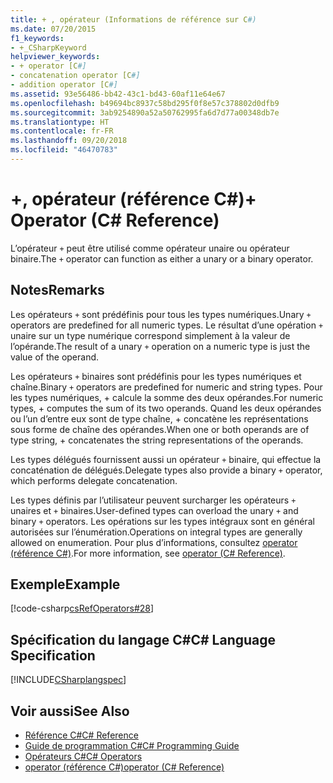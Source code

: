 ```yaml
---
title: + , opérateur (Informations de référence sur C#)
ms.date: 07/20/2015
f1_keywords:
- +_CSharpKeyword
helpviewer_keywords:
- + operator [C#]
- concatenation operator [C#]
- addition operator [C#]
ms.assetid: 93e56486-bb42-43c1-bd43-60af11e64e67
ms.openlocfilehash: b49694bc8937c58bd295f0f8e57c378802d0dfb9
ms.sourcegitcommit: 3ab9254890a52a50762995fa6d7d77a00348db7e
ms.translationtype: HT
ms.contentlocale: fr-FR
ms.lasthandoff: 09/20/2018
ms.locfileid: "46470783"
---
```

# <a name="-operator-c-reference"></a><span data-ttu-id="dc63d-102">+, opérateur (référence C#)</span><span class="sxs-lookup"><span data-stu-id="dc63d-102">+ Operator (C# Reference)</span></span>
<span data-ttu-id="dc63d-103">L’opérateur `+` peut être utilisé comme opérateur unaire ou opérateur binaire.</span><span class="sxs-lookup"><span data-stu-id="dc63d-103">The `+` operator can function as either a unary or a binary operator.</span></span>  
  
## <a name="remarks"></a><span data-ttu-id="dc63d-104">Notes</span><span class="sxs-lookup"><span data-stu-id="dc63d-104">Remarks</span></span>  
 <span data-ttu-id="dc63d-105">Les opérateurs `+` sont prédéfinis pour tous les types numériques.</span><span class="sxs-lookup"><span data-stu-id="dc63d-105">Unary `+` operators are predefined for all numeric types.</span></span> <span data-ttu-id="dc63d-106">Le résultat d’une opération `+` unaire sur un type numérique correspond simplement à la valeur de l’opérande.</span><span class="sxs-lookup"><span data-stu-id="dc63d-106">The result of a unary `+` operation on a numeric type is just the value of the operand.</span></span>  
  
 <span data-ttu-id="dc63d-107">Les opérateurs `+` binaires sont prédéfinis pour les types numériques et chaîne.</span><span class="sxs-lookup"><span data-stu-id="dc63d-107">Binary `+` operators are predefined for numeric and string types.</span></span> <span data-ttu-id="dc63d-108">Pour les types numériques, + calcule la somme des deux opérandes.</span><span class="sxs-lookup"><span data-stu-id="dc63d-108">For numeric types, + computes the sum of its two operands.</span></span> <span data-ttu-id="dc63d-109">Quand les deux opérandes ou l’un d’entre eux sont de type chaîne, + concatène les représentations sous forme de chaîne des opérandes.</span><span class="sxs-lookup"><span data-stu-id="dc63d-109">When one or both operands are of type string, + concatenates the string representations of the operands.</span></span>  
  
 <span data-ttu-id="dc63d-110">Les types délégués fournissent aussi un opérateur `+` binaire, qui effectue la concaténation de délégués.</span><span class="sxs-lookup"><span data-stu-id="dc63d-110">Delegate types also provide a binary `+` operator, which performs delegate concatenation.</span></span>  
  
 <span data-ttu-id="dc63d-111">Les types définis par l’utilisateur peuvent surcharger les opérateurs `+` unaires et `+` binaires.</span><span class="sxs-lookup"><span data-stu-id="dc63d-111">User-defined types can overload the unary `+` and binary `+` operators.</span></span> <span data-ttu-id="dc63d-112">Les opérations sur les types intégraux sont en général autorisées sur l’énumération.</span><span class="sxs-lookup"><span data-stu-id="dc63d-112">Operations on integral types are generally allowed on enumeration.</span></span> <span data-ttu-id="dc63d-113">Pour plus d’informations, consultez [operator (référence C#)](../../../csharp/language-reference/keywords/operator.md).</span><span class="sxs-lookup"><span data-stu-id="dc63d-113">For more information, see [operator (C# Reference)](../../../csharp/language-reference/keywords/operator.md).</span></span>  
  
## <a name="example"></a><span data-ttu-id="dc63d-114">Exemple</span><span class="sxs-lookup"><span data-stu-id="dc63d-114">Example</span></span>  
 [!code-csharp[csRefOperators#28](../../../csharp/language-reference/operators/codesnippet/CSharp/addition-operator_1.cs)]  
  
## <a name="c-language-specification"></a><span data-ttu-id="dc63d-115">Spécification du langage C#</span><span class="sxs-lookup"><span data-stu-id="dc63d-115">C# Language Specification</span></span>  
 [!INCLUDE[CSharplangspec](~/includes/csharplangspec-md.md)]  
  
## <a name="see-also"></a><span data-ttu-id="dc63d-116">Voir aussi</span><span class="sxs-lookup"><span data-stu-id="dc63d-116">See Also</span></span>

- [<span data-ttu-id="dc63d-117">Référence C#</span><span class="sxs-lookup"><span data-stu-id="dc63d-117">C# Reference</span></span>](../../../csharp/language-reference/index.md)  
- [<span data-ttu-id="dc63d-118">Guide de programmation C#</span><span class="sxs-lookup"><span data-stu-id="dc63d-118">C# Programming Guide</span></span>](../../../csharp/programming-guide/index.md)  
- [<span data-ttu-id="dc63d-119">Opérateurs C#</span><span class="sxs-lookup"><span data-stu-id="dc63d-119">C# Operators</span></span>](../../../csharp/language-reference/operators/index.md)  
- [<span data-ttu-id="dc63d-120">operator (référence C#)</span><span class="sxs-lookup"><span data-stu-id="dc63d-120">operator (C# Reference)</span></span>](../../../csharp/language-reference/keywords/operator.md)
